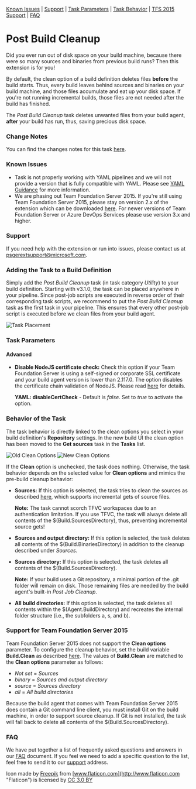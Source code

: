 [Known Issues](#known-issues) | [Support](#support) | [Task Parameters](#task-parameters) | [Task Behavior](#behavior-of-the-task) | [TFS 2015 Support](#support-for-team-foundation-server-2015) | [FAQ](#faq)

# Post Build Cleanup
Did you ever run out of disk space on your build machine, because there were so many sources and binaries from previous build runs? Then this extension is for you!

By default, the clean option of a build definition deletes files **before** the build starts. Thus, every build leaves behind sources and binaries on your build machine, and those files accumulate and eat up your disk space. If you're not running incremental builds, those files are not needed after the build has finished.

The *Post Build Cleanup* task deletes unwanted files from your build agent, **after** your build has run, thus, saving precious disk space.

### Change Notes
You can find the changes notes for this task [here](https://github.com/MicrosoftPremier/VstsExtensions/blob/master/PostBuildCleanup/en-US/changeNotes.md).

### Known Issues
- Task is not properly working with YAML pipelines and we will not provide a version that is fully compatible with YAML. Please see [YAML Guidance](./yamlGuidance.md) for more information.
- We are phasing out Team Foundation Server 2015. If you're still using Team Foundation Server 2015, please stay on version 2.x of the extension which can be downloaded [here](https://github.com/MicrosoftPremier/VstsExtensions/blob/master/PostBuildCleanup/archive/MSPremier.PostBuildCleanup-2.1.2.vsix). For newer versions of Team Foundation Server or Azure DevOps Services please use version 3.x and higher.

### Support
If you need help with the extension or run into issues, please contact us at <a href='&#109;&#97;&#105;&#108;&#116;&#111;&#58;&#112;&#115;&#103;&#101;&#114;&#101;&#120;&#116;&#115;&#117;&#112;&#112;&#111;&#114;&#116;&#64;&#109;&#105;&#99;&#114;&#111;&#115;&#111;&#102;&#116;&#46;&#99;&#111;&#109;'>&#112;&#115;&#103;&#101;&#114;&#101;&#120;&#116;&#115;&#117;&#112;&#112;&#111;&#114;&#116;&#64;&#109;&#105;&#99;&#114;&#111;&#115;&#111;&#102;&#116;&#46;&#99;&#111;&#109;</a>.

### Adding the Task to a Build Definition
Simply add the *Post Build Cleanup* task (in task category *Utility*) to your build definition. Starting with v3.1.0, the task can be placed anywhere in your pipeline. Since post-job scripts are executed in reverse order of their corresponding task scripts, we recommend to put the *Post Build Cleanup* task as the first task in your pipeline. This ensures that every other post-job script is executed before we clean files from your build agent.

![Task Placement](../assets/AddTask.png "Proper placement of the Post Build Cleanup task")

### Task Parameters

#### Advanced
- <a name="noCertCheck">**Disable NodeJS certificate check:**</a> Check this option if your Team Foundation Server is using a self-signed or corporate SSL certificate and your build agent version is lower than 2.117.0. The option disables the certificate chain validation of NodeJS. Please read [here](https://github.com/MicrosoftPremier/VstsExtensions/blob/master/PostBuildCleanup/en-US/NodeJSAndCertificates.md) for details.

  **YAML: disableCertCheck** - Default is *false*. Set to *true* to activate the option.

### Behavior of the Task
The task behavior is directly linked to the clean options you select in your build definition's **Repository** settings. In the new build UI the clean option has been moved to the **Get sources** task in the **Tasks** list.

![Old Clean Options](../assets/CleanOptionsOld.png "Old repository clean options") ![New Clean Options](../assets/CleanOptionsNew.png "New repository clean options")

If the **Clean** option is unchecked, the task does nothing. Otherwise, the task behavior depends on the selected value for **Clean options** and mimics the pre-build cleanup behavior:

- **Sources:** If this option is selected, the task tries to clean the sources as described [here](https://docs.microsoft.com/en-us/azure/devops/pipelines/repos/pipeline-options-for-git?view=azdevops#clean-the-local-repo-on-the-agent), which supports incremental gets of source files.

  **Note:** The task cannot scorch TFVC workspaces due to an authentication limitation. If you use TFVC, the task will always delete all contents of the $(Build.SourcesDirectory), thus, preventing incremental source gets!

- **Sources and output directory:** If this option is selected, the task deletes all contents of the $(Build.BinariesDirectory) in addition to the cleanup described under _Sources_.

- **Sources directory:** If this option is selected, the task deletes all contents of the $(Build.SourcesDirectory).

  **Note:** If your build uses a Git repository, a minimal portion of the .git folder will remain on disk. Those remaining files are needed by the build agent's built-in *Post Job Cleanup*.

- **All build directories:** If this option is selected, the task deletes all contents within the $(Agent.BuildDirectory) and recreates the internal folder structure (i.e., the subfolders a, s, and b).

### Support for Team Foundation Server 2015
Team Foundation Server 2015 does not support the **Clean options** parameter. To configure the cleanup behavior, set the build variable **Build.Clean** as described [here](https://docs.microsoft.com/en-us/azure/devops/pipelines/repos/pipeline-options-for-git?view=tfs-2015#clean-the-local-repo-on-the-agent). The values of **Build.Clean** are matched to the **Clean options** parameter as follows:

- *Not set* = *Sources*
- *binary* = *Sources and output directory*
- *source* = *Sources directory*
- *all* = *All build directories*

Because the build agent that comes with Team Foundation Server 2015 does contain a Git command line client, you must install Git on the build machine, in order to support source cleanup. If Git is not installed, the task will fall back to delete all contents of the $(Build.SourcesDirectory).

### FAQ
We have put together a list of frequently asked questions and answers in our [FAQ](https://github.com/MicrosoftPremier/VstsExtensions/blob/master/PostBuildCleanup/en-US/FAQ.md) document. If you feel we need to add a specific question to the list, feel free to send it to our [support](#support) address.

Icon made by [Freepik](http://www.freepik.com "Freepik") from [www.flaticon.com](http://www.flaticon.com "Flaticon") is licensed by [CC 3.0 BY](http://creativecommons.org/licenses/by/3.0/ "Creative Commons BY 3.0")

